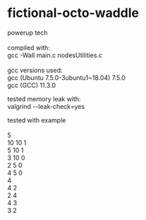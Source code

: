 # fictional-octo-waddle
powerup tech
<br/>
<br/>compiled with:
<br/>gcc -Wall main.c nodesUtilities.c 
<br/>
<br/>gcc versions used:
<br/>gcc (Ubuntu 7.5.0-3ubuntu1~18.04) 7.5.0
<br/>gcc (GCC) 11.3.0

tested memory leak with:
<br/>valgrind --leak-check=yes

tested with example
<br/>
<br/>
5<br/>
10 10 1<br/>
5 10 1<br/>
3 10 0<br/>
2 5 0<br/>
4 5 0<br/>
4<br/>
4 2<br/>
2 4<br/>
4 3<br/>
3 2<br/>
